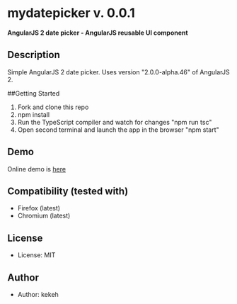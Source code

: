 # mydatepicker v. 0.0.1

**AngularJS 2 date picker - AngularJS reusable UI component**

## Description
Simple AngularJS 2 date picker. Uses version "2.0.0-alpha.46" of AngularJS 2.

##Getting Started
1. Fork and clone this repo
2. npm install
3. Run the TypeScript compiler and watch for changes "npm run tsc"
4. Open second terminal and launch the app in the browser "npm start"

## Demo
Online demo is [here](http://kekeh.github.io/mydatepicker)

## Compatibility (tested with)
* Firefox (latest)
* Chromium (latest)

## License
* License: MIT

## Author
* Author: kekeh